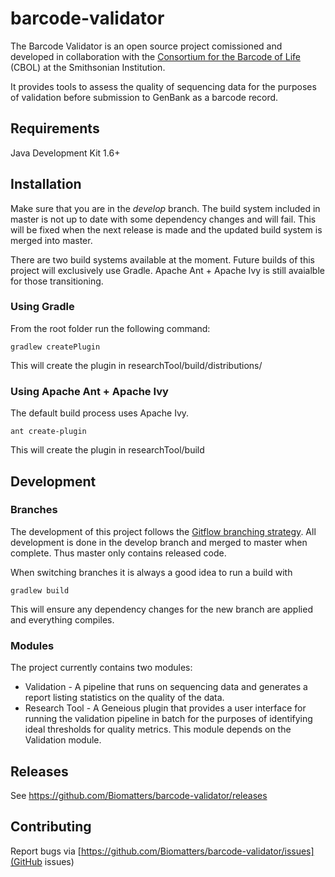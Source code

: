 # barcode-validator

The Barcode Validator is an open source project comissioned and developed in collaboration with the [Consortium for the Barcode of Life](http://www.barcodeoflife.org) (CBOL) at the Smithsonian Institution.

It provides tools to assess the quality of sequencing data for the purposes of validation before submission to GenBank as a barcode record.  

## Requirements
Java Development Kit 1.6+

## Installation
Make sure that you are in the *develop* branch. The build system included in master is not up to date with some dependency changes and will fail. This will be fixed when the next release is made and the updated build system is merged into master.

There are two build systems available at the moment.  Future builds of this project will exclusively use Gradle.  Apache Ant + Apache Ivy is still avaialble for those transitioning.

### Using Gradle
From the root folder run the following command:

    gradlew createPlugin

This will create the plugin in researchTool/build/distributions/

### Using Apache Ant + Apache Ivy
The default build process uses Apache Ivy.

    ant create-plugin

This will create the plugin in researchTool/build


## Development 
### Branches
The development of this project follows the [Gitflow branching strategy](https://www.atlassian.com/git/tutorials/comparing-workflows/gitflow-workflow).  All development is done in the develop branch and merged to master when complete.  Thus master only contains released code.

When switching branches it is always a good idea to run a build with

    gradlew build

This will ensure any dependency changes for the new branch are applied and everything compiles.

### Modules
The project currently contains two modules:

* Validation - A pipeline that runs on sequencing data and generates a report listing statistics on the quality of the data.
* Research Tool - A Geneious plugin that provides a user interface for running the validation pipeline in batch for the purposes of identifying ideal thresholds for quality metrics.  This module depends on the Validation module.


## Releases
See https://github.com/Biomatters/barcode-validator/releases

## Contributing
Report bugs via [https://github.com/Biomatters/barcode-validator/issues](GitHub issues)
